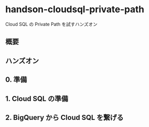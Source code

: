 # handson-cloudsql-private-path

Cloud SQL の Private Path を試すハンズオン

## 概要


## ハンズオン


## 0. 準備

## 1. Cloud SQL の準備


## 2. BigQuery から Cloud SQL を繋げる
